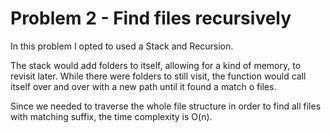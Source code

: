 # Problem 2 - Find files recursively

In this problem I opted to used a Stack and Recursion. 

The stack would add folders to itself, allowing for a kind of memory, to revisit later. While there were folders to still visit, the function would call itself over and over with a new path until it found a match o files.

Since we needed to traverse the whole file structure in order to find all files with matching suffix, the time complexity is O(n).